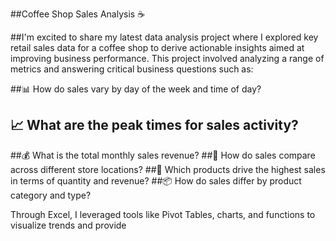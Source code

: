 ##Coffee Shop Sales Analysis ☕


##I'm excited to share my latest data analysis project where I explored key retail sales data for a coffee
shop to derive actionable insights aimed at improving business performance. This project involved analyzing a range of metrics and answering critical business questions such as:


##📊 How do sales vary by day of the week and time of day?
## 📈 What are the peak times for sales activity?
 ##💰 What is the total monthly sales revenue?
 ##🏢 How do sales compare across different store locations?
 ##🍵 Which products drive the highest sales in terms of quantity and revenue?
 ##📦 How do sales differ by product category and type?

 
Through Excel, I leveraged tools like Pivot Tables, charts, and functions to visualize trends and provide
